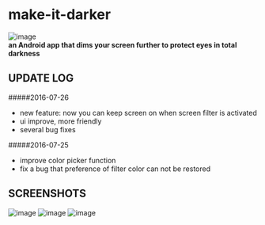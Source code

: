 # make-it-darker
  
![image](https://github.com/hwding/make-it-darker/blob/master/title.jpg)  
**an Android app that dims your screen further to protect eyes in total darkness**

## UPDATE LOG
#####2016-07-26
  - new feature: now you can keep screen on when screen filter is activated  
  - ui improve, more friendly
  - several bug fixes

#####2016-07-25
  - improve color picker function
  - fix a bug that preference of filter color can not be restored

## SCREENSHOTS
![image](https://github.com/hwding/make-it-darker/blob/master/a.png)
![image](https://github.com/hwding/make-it-darker/blob/master/b.png)
![image](https://github.com/hwding/make-it-darker/blob/master/c.png)
